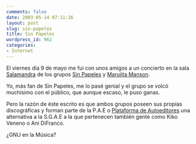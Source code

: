 ```yaml
---
comments: false
date: 2003-05-14 07:11:16
layout: post
slug: sin-papeles
title: Sin Papeles
wordpress_id: 962
categories:
- Internet
---
```


El viernes día 9 de mayo me fui con unos amigos a un concierto en la sala [Salamandra](www.salamandrabcn.com) de los grupos [Sin Papeles](www.sinpapeles.net) y [Marujita Manson](www.marujitamanson).





Yo, más fan de Sin Papeles, me lo pasé genial y el grupo se volcó muchísimo con el público, que aunque escaso, le puso ganas.





Pero la razón de éste escrito es que ambos grupos poseen sus propias discográficas y forman parte de la P.A.E o [Plataforma de Autoeditores](www.autoeditor.org) una alternativa a la S.G.A.E a la que pertenecen también gente como Kiko Veneno o Ani DiFranco.





¿GNU en la Música?




 
